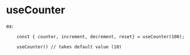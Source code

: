 # useCounter

ex:

```
    const { counter, increment, decrement, reset} = useCounter(100);

    useCounter() // takes default value (10)
```
